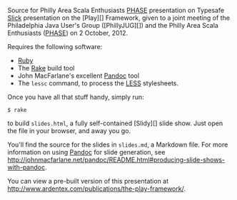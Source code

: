 Source for Philly Area Scala Enthusiasts [PHASE][] presentation on Typesafe
[Slick][]
presentation on the [Play][] Framework, given to a joint meeting of
the Philadelphia Java User's Group ([PhillyJUG][]) and the Philly Area Scala
Enthusiasts ([PHASE][]) on 2 October, 2012.

Requires the following software:

* [Ruby][]
* The [Rake][] build tool
* John MacFarlane's excellent [Pandoc][] tool
* The `lessc` command, to process the [LESS][] stylesheets.

Once you have all that stuff handy, simply run:

    $ rake

to build `slides.html`, a fully self-contained [Slidy][] slide show. Just
open the file in your browser, and away you go.

You'll find the source for the slides in `slides.md`, a Markdown file.
For more information on using [Pandoc][] for slide generation, see
<http://johnmacfarlane.net/pandoc/README.html#producing-slide-shows-with-pandoc>.

You can view a pre-built version of this presentation at
<http://www.ardentex.com/publications/the-play-framework/>.

[Ruby]: http://www.ruby-lang.org/
[Rake]: http://rake.rubyforge.org/
[Bundler]: http://gembundler.com/
[LESS]: http://lesscss.org/
[Pandoc]: http://johnmacfarlane.net/pandoc/
[Slick]: http://slick.typesafe.com/
[PHASE]: http://scala-phase.org/
